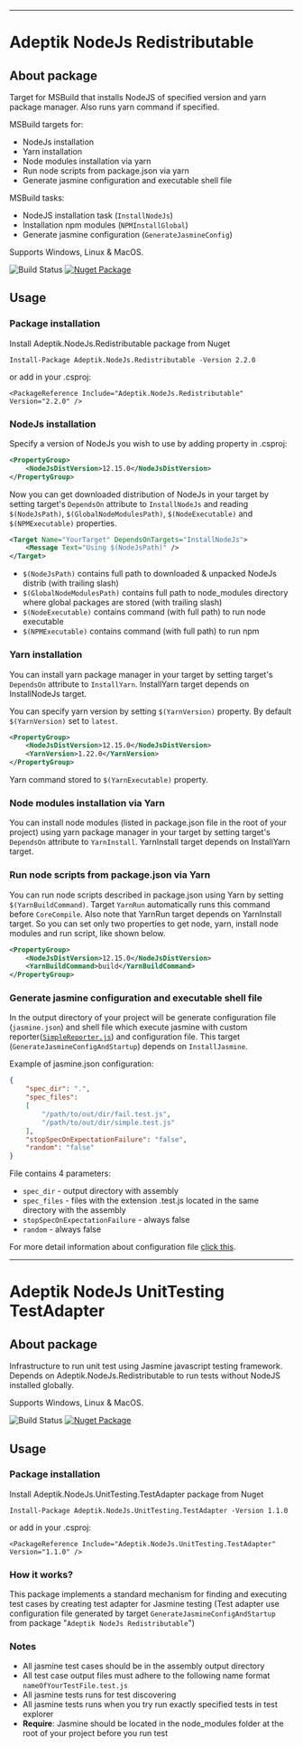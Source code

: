 
---
# Adeptik NodeJs Redistributable

## About package

Target for MSBuild that installs NodeJS of specified version and yarn package manager. Also runs yarn command if specified.

MSBuild targets for:
* NodeJs installation
* Yarn installation
* Node modules installation via yarn
* Run node scripts from package.json via yarn
* Generate jasmine configuration and executable shell file

MSBuild tasks:
* NodeJS installation task (`InstallNodeJs`)
* Installation npm modules (`NPMInstallGlobal`)
* Generate jasmine configuration (`GenerateJasmineConfig`)

Supports Windows, Linux & MacOS.

![Build Status](https://tfs.adeptik.com/Adeptik/_apis/public/build/definitions/5f6da651-409b-4516-b0c6-16518d60e6e9/137/badge)
[![Nuget Package](https://img.shields.io/nuget/vpre/Adeptik.NodeJs.Redistributable)](https://www.nuget.org/packages/Adeptik.NodeJs.Redistributable/)

## Usage

### Package installation

Install Adeptik.NodeJs.Redistributable package from Nuget

    Install-Package Adeptik.NodeJs.Redistributable -Version 2.2.0

or add in your .csproj:

    <PackageReference Include="Adeptik.NodeJs.Redistributable" Version="2.2.0" />

### NodeJs installation

Specify a version of NodeJs you wish to use by adding property in .csproj:

```xml
<PropertyGroup>
    <NodeJsDistVersion>12.15.0</NodeJsDistVersion>
</PropertyGroup>
```

Now you can get downloaded distribution of NodeJs in your target by setting target's `DependsOn` attribute to `InstallNodeJs` and reading `$(NodeJsPath)`, `$(GlobalNodeModulesPath)`, `$(NodeExecutable)` and `$(NPMExecutable)` properties.

```xml
<Target Name="YourTarget" DependsOnTargets="InstallNodeJs">
    <Message Text="Using $(NodeJsPath)" />
</Target>
```
- `$(NodeJsPath)` contains full path to downloaded & unpacked NodeJs distrib (with trailing slash)
- `$(GlobalNodeModulesPath)` contains full path to node_modules directory where global packages are stored (with trailing slash)
- `$(NodeExecutable)` contains command (with full path) to run node executable
- `$(NPMExecutable)` contains command (with full path) to run npm

### Yarn installation

You can install yarn package manager in your target by setting target's `DependsOn` attribute to `InstallYarn`. InstallYarn target depends on InstallNodeJs target. 

You can specify yarn version by setting `$(YarnVersion)` property. By default `$(YarnVersion)` set to `latest`. 

```xml
<PropertyGroup>
    <NodeJsDistVersion>12.15.0</NodeJsDistVersion>
    <YarnVersion>1.22.0</YarnVersion>
</PropertyGroup>
```
Yarn command stored to `$(YarnExecutable)` property.

### Node modules installation via Yarn

You can install node modules (listed in package.json file in the root of your project) using yarn package manager in your target by setting target's `DependsOn` attribute to `YarnInstall`. YarnInstall target depends on InstallYarn target.

### Run node scripts from package.json via Yarn

You can run node scripts described in package.json using Yarn by setting `$(YarnBuildCommand)`. Target `YarnRun` automatically runs this command before `CoreCompile`. Also note that YarnRun target depends on YarnInstall target. So you can set only two properties to get node, yarn, install node modules and run script, like shown below.

```xml
<PropertyGroup>
    <NodeJsDistVersion>12.15.0</NodeJsDistVersion>
    <YarnBuildCommand>build</YarnBuildCommand>
</PropertyGroup>
```

### Generate jasmine configuration and executable shell file

In the output directory of your project will be generate configuration file (`jasmine.json`) and shell file which execute jasmine with custom reporter([`SimpleReporter.js`](./src/Redistributable/reporters/SimpleReporter.js)) and configuration file. This target (`GenerateJasmineConfigAndStartup`) depends on `InstallJasmine`.

Example of jasmine.json configuration:

```json
{
	"spec_dir": ".",
    "spec_files": 
    [
        "/path/to/out/dir/fail.test.js",
        "/path/to/out/dir/simple.test.js"
    ],
	"stopSpecOnExpectationFailure": "false",
	"random": "false"
}
```
File contains 4 parameters:
* `spec_dir` - output directory with assembly
* `spec_files` - files with the extension .test.js located in the same directory with the assembly
* `stopSpecOnExpectationFailure` - always false
* `random` - always false

For more detail information about configuration file [click this](https://jasmine.github.io/pages/docs_home.html).

---

# Adeptik NodeJs UnitTesting TestAdapter 

## About package

Infrastructure to run unit test using Jasmine javascript testing framework. Depends on Adeptik.NodeJs.Redistributable to run tests without NodeJS installed globally.

Supports Windows, Linux & MacOS.

![Build Status](https://tfs.adeptik.com/Adeptik/_apis/public/build/definitions/5f6da651-409b-4516-b0c6-16518d60e6e9/137/badge)
[![Nuget Package](https://img.shields.io/nuget/vpre/Adeptik.NodeJs.UnitTesting.TestAdapter)](https://www.nuget.org/packages/Adeptik.NodeJs.UnitTesting.TestAdapter)

## Usage

### Package installation

Install Adeptik.NodeJs.UnitTesting.TestAdapter package from Nuget

    Install-Package Adeptik.NodeJs.UnitTesting.TestAdapter -Version 1.1.0

or add in your .csproj:

    <PackageReference Include="Adeptik.NodeJs.UnitTesting.TestAdapter" Version="1.1.0" />

### How it works?

This package implements a standard mechanism for finding and executing test cases by creating test adapter for Jasmine testing (Test adapter use configuration file generated by target `GenerateJasmineConfigAndStartup` from package "`Adeptik NodeJs Redistributable`")

### Notes

* All jasmine test cases should be in the assembly output directory
* All test case output files must adhere to the following name format `nameOfYourTestFile.test.js`
* All jasmine tests runs for test discovering
* All jasmine tests runs when you try run exactly specified tests in test explorer
* **Require**: Jasmine should be located in the node_modules folder at the root of your project before you run test